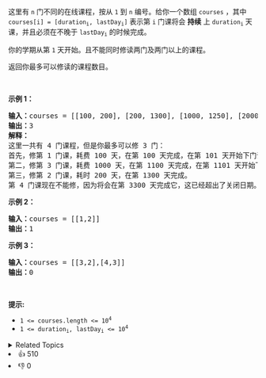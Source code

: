 <p>这里有 <code>n</code> 门不同的在线课程，按从 <code>1</code> 到 <code>n</code>&nbsp;编号。给你一个数组 <code>courses</code> ，其中 <code>courses[i] = [duration<sub>i</sub>, lastDay<sub>i</sub>]</code> 表示第 <code>i</code> 门课将会 <strong>持续</strong> 上 <code>duration<sub>i</sub></code> 天课，并且必须在不晚于 <code>lastDay<sub>i</sub></code> 的时候完成。</p>

<p>你的学期从第 <code>1</code> 天开始。且不能同时修读两门及两门以上的课程。</p>

<p>返回你最多可以修读的课程数目。</p>

<p>&nbsp;</p>

<p><strong>示例 1：</strong></p>

<pre>
<strong>输入：</strong>courses = [[100, 200], [200, 1300], [1000, 1250], [2000, 3200]]
<strong>输出：</strong>3
<strong>解释：</strong>
这里一共有 4 门课程，但是你最多可以修 3 门：
首先，修第 1 门课，耗费 100 天，在第 100 天完成，在第 101 天开始下门课。
第二，修第 3 门课，耗费 1000 天，在第 1100 天完成，在第 1101 天开始下门课程。
第三，修第 2 门课，耗时 200 天，在第 1300 天完成。
第 4 门课现在不能修，因为将会在第 3300 天完成它，这已经超出了关闭日期。</pre>

<p><strong>示例 2：</strong></p>

<pre>
<strong>输入：</strong>courses = [[1,2]]
<strong>输出：</strong>1
</pre>

<p><strong>示例 3：</strong></p>

<pre>
<strong>输入：</strong>courses = [[3,2],[4,3]]
<strong>输出：</strong>0
</pre>

<p>&nbsp;</p>

<p><strong>提示:</strong></p>

<ul> 
 <li><code>1 &lt;= courses.length &lt;= 10<sup>4</sup></code></li> 
 <li><code>1 &lt;= duration<sub>i</sub>, lastDay<sub>i</sub> &lt;= 10<sup>4</sup></code></li> 
</ul>

<div><details><summary>Related Topics</summary><div><li>贪心</li><li>数组</li><li>排序</li><li>堆（优先队列）</li></div></details></div>
<div><li>👍 510</li><li>👎 0</li></div>